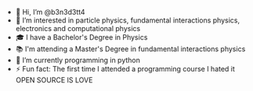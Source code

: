 - 👋 Hi, I’m @b3n3d3tt4
- 👀 I’m interested in particle physics, fundamental interactions physics, electronics and computational physics
- 🎓 I have a Bachelor's Degree in Physics
- 📚 I'm attending a Master's Degree in fundamental interactions physics
- 🌱 I’m currently programming in python
- ⚡ Fun fact: The first time I attended a programming course I hated it
OPEN SOURCE IS LOVE
<!---
b3n3d3tt4/b3n3d3tt4 is a ✨ special ✨ repository because its `README.md` (this file) appears on your GitHub profile.
You can click the Preview link to take a look at your changes.
--->
